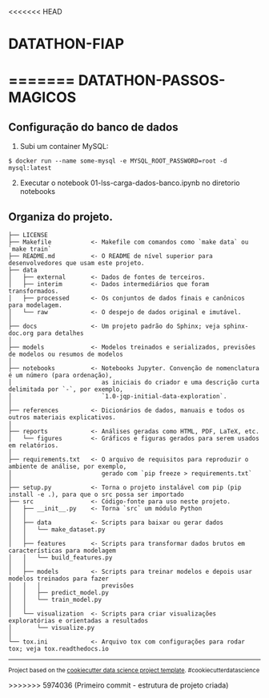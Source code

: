 <<<<<<< HEAD
# DATATHON-FIAP
=======
DATATHON-PASSOS-MAGICOS
==============================

## Configuração do banco de dados

1. Subi um container MySQL:
```
$ docker run --name some-mysql -e MYSQL_ROOT_PASSWORD=root -d mysql:latest
```
2. Executar o notebook 01-lss-carga-dados-banco.ipynb no diretorio notebooks







Organiza do projeto.
------------

    ├── LICENSE
    ├── Makefile           <- Makefile com comandos como `make data` ou `make train`
    ├── README.md          <- O README de nível superior para desenvolvedores que usam este projeto.
    ├── data
    │   ├── external       <- Dados de fontes de terceiros.
    │   ├── interim        <- Dados intermediários que foram transformados.
    │   ├── processed      <- Os conjuntos de dados finais e canônicos para modelagem.
    │   └── raw            <- O despejo de dados original e imutável.
    │
    ├── docs               <- Um projeto padrão do Sphinx; veja sphinx-doc.org para detalhes
    │
    ├── models             <- Modelos treinados e serializados, previsões de modelos ou resumos de modelos
    │
    ├── notebooks          <- Notebooks Jupyter. Convenção de nomenclatura é um número (para ordenação),
    │                         as iniciais do criador e uma descrição curta delimitada por `-`, por exemplo,
    │                         `1.0-jqp-initial-data-exploration`.
    │
    ├── references         <- Dicionários de dados, manuais e todos os outros materiais explicativos.
    │
    ├── reports            <- Análises geradas como HTML, PDF, LaTeX, etc.
    │   └── figures        <- Gráficos e figuras gerados para serem usados em relatórios.
    │
    ├── requirements.txt   <- O arquivo de requisitos para reproduzir o ambiente de análise, por exemplo,
    │                         gerado com `pip freeze > requirements.txt`
    │
    ├── setup.py           <- Torna o projeto instalável com pip (pip install -e .), para que o src possa ser importado
    ├── src                <- Código-fonte para uso neste projeto.
    │   ├── __init__.py    <- Torna `src` um módulo Python
    │   │
    │   ├── data           <- Scripts para baixar ou gerar dados
    │   │   └── make_dataset.py
    │   │
    │   ├── features       <- Scripts para transformar dados brutos em características para modelagem
    │   │   └── build_features.py
    │   │
    │   ├── models         <- Scripts para treinar modelos e depois usar modelos treinados para fazer
    │   │   │                 previsões
    │   │   ├── predict_model.py
    │   │   └── train_model.py
    │   │
    │   └── visualization  <- Scripts para criar visualizações exploratórias e orientadas a resultados
    │       └── visualize.py
    │
    └── tox.ini            <- Arquivo tox com configurações para rodar tox; veja tox.readthedocs.io



--------

<p><small>Project based on the <a target="_blank" href="https://drivendata.github.io/cookiecutter-data-science/">cookiecutter data science project template</a>. #cookiecutterdatascience</small></p>
>>>>>>> 5974036 (Primeiro commit - estrutura de projeto criada)



